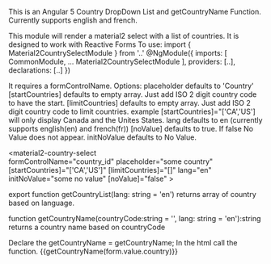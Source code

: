 This is an Angular 5 Country DropDown List and getCountryName Function.
Currently supports english and french.

This module will render a material2 select with a list of countries.
It is designed to work with Reactive Forms
To use:
import { Material2CountrySelectModule } from '..'
@NgModule({
  imports: [
    CommonModule,
    ...
    Material2CountrySelectModule
  ],
  providers: [..],
  declarations: [..]
})

It requires a formControlName.
Options:
    placeholder defaults to 'Country'
    [startCountries] defaults to empty array.  Just add ISO 2 digit country code to have the start.
    [limitCountries] defaults to empty array.  Just add ISO 2 digit country code to limit countries.
        example [startCountries]="['CA','US'] will only display Canada and the Unites States.
    lang defaults to en (currently supports english(en) and french(fr))
    [noValue] defaults to true.  If false No Value does not appear.
    initNoValue defaults to No Value.
    
<material2-country-select  
    formControlName="country_id" 
        placeholder="some country" 
        [startCountries]="['CA','US']" 
        [limitCountries]="[]" 
        lang="en" 
        initNoValue="some no value" 
        [noValue]="false"
        ></material2-country-select>
        
export function getCountryList(lang: string = 'en')
 returns array of country based on language.

function getCountryName(countryCode:string = '', lang: string = 'en'):string
returns a country name based on countryCode

Declare the  getCountryName = getCountryName;
In the html call the function. {{getCountryName(form.value.country)}}
